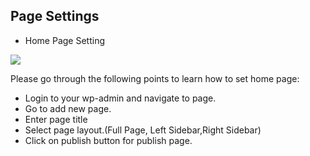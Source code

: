 ## Page Settings
- Home Page Setting
<p><img src="/assets/transova/images/page-settings/2.png"></p>

Please go through the following points to learn how to set home page:
- Login to your wp-admin and navigate to page.
- Go to add new page.
- Enter page title
- Select page layout.(Full Page, Left Sidebar,Right Sidebar)
- Click on publish button for publish page.